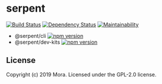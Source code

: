 # serpent

[![Build Status][travis-image]][travis-url]
[![Dependency Status][dependency-url]][dependency-image]
[![Maintainability](https://api.codeclimate.com/v1/badges/abdf354baaac407e8052/maintainability)](https://codeclimate.com/github/qiu8310/serpent/maintainability)


* @serpent/cli [![npm version](https://badge.fury.io/js/%40serpent%2Fcli.svg)](https://badge.fury.io/js/%40serpent%2Fcli)
* @serpent/dev-kits [![npm version](https://badge.fury.io/js/%40serpent%2Fdev-kits.svg)](https://badge.fury.io/js/%40serpent%2Fdev-kits)





## License

Copyright (c) 2019 Mora. Licensed under the GPL-2.0 license.

[travis-url]: https://travis-ci.org/qiu8310/serpent
[travis-image]: https://travis-ci.org/qiu8310/serpent.svg?branch=master
[dependency-url]: https://david-dm.org/qiu8310/serpent.svg?theme=shields.io
[dependency-image]: https://david-dm.org/qiu8310/serpent
